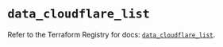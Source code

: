 # `data_cloudflare_list`

Refer to the Terraform Registry for docs: [`data_cloudflare_list`](https://registry.terraform.io/providers/cloudflare/cloudflare/4.43.0/docs/data-sources/list).
